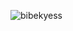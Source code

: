 <p><img align="center" src="https://github-readme-streak-stats.herokuapp.com/?user=zero-or-one&" alt="bibekyess" /></p>

<!-- :man: **Profile Stat**
    
